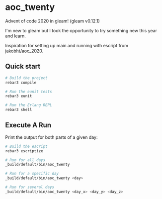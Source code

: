 # aoc_twenty

Advent of code 2020 in gleam! (gleam v0.12.1)

I'm new to gleam but I took the opportunity to try something new this year and learn.

Inspiration for setting up main and running with escript from [jakobht/aoc_2020](https://github.com/jakobht/aoc_2020).

## Quick start

```sh
# Build the project
rebar3 compile

# Run the eunit tests
rebar3 eunit

# Run the Erlang REPL
rebar3 shell
```

## Execute A Run

Print the output for both parts of a given day:

```sh
# Build the escript
rebar3 escriptize

# Run for all days
_build/default/bin/aoc_twenty

# Run for a specific day
_build/default/bin/aoc_twenty <day>

# Run for several days
_build/default/bin/aoc_twenty <day_x> <day_y> <day_z>

```

